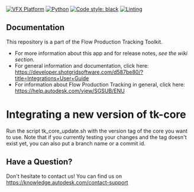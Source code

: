 [![VFX Platform](https://img.shields.io/badge/vfxplatform-2025%20%7C%202024%20%7C%202023%20%7C%202022-blue.svg)](http://www.vfxplatform.com/)
[![Python](https://img.shields.io/badge/python-3.11%20%7C%203.10%20%7C%203.9-blue.svg)](https://www.python.org/)
[![Code style: black](https://img.shields.io/badge/code%20style-black-000000.svg)](https://github.com/psf/black)
[![Linting](https://img.shields.io/badge/PEP8%20by-Hound%20CI-a873d1.svg)](https://houndci.com)

## Documentation
This repository is a part of the Flow Production Tracking Toolkit.

- For more information about this app and for release notes, *see the wiki section*.
- For general information and documentation, click here: https://developer.shotgridsoftware.com/d587be80/?title=Integrations+User+Guide
- For information about Flow Production Tracking in general, click here: https://help.autodesk.com/view/SGSUB/ENU

# Integrating a new version of tk-core

Run the script tk_core_update.sh with the version tag of the core you want to use. Note that if you currently testing your changes and the tag doesn't exist yet, you can also put a branch name or a commit id.


## Have a Question?
Don't hesitate to contact us! You can find us on https://knowledge.autodesk.com/contact-support
